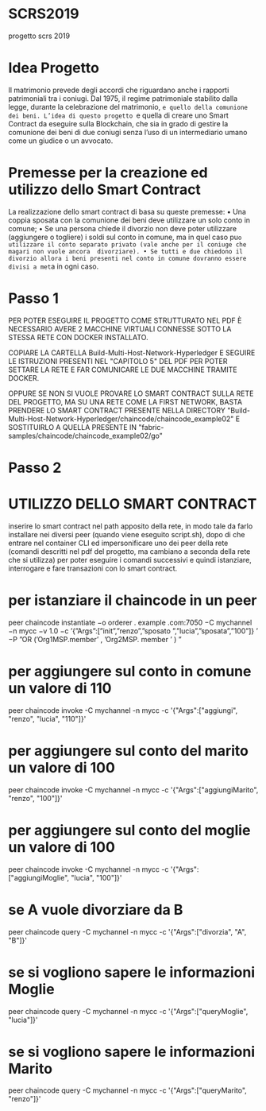 # SCRS2019
progetto scrs 2019


# Idea Progetto

Il matrimonio prevede degli accordi che riguardano anche i rapporti patrimoniali tra i coniugi. Dal 1975, il regime patrimoniale stabilito dalla legge, durante la celebrazione del matrimonio, `e quello della comunione dei beni. L’idea di questo progetto `e quella di creare uno Smart Contract da eseguire sulla Blockchain, che sia in grado di gestire la comunione dei beni di due coniugi senza l’uso di un intermediario umano come un giudice o un avvocato.


# Premesse per la creazione ed utilizzo dello Smart Contract

La realizzazione dello smart contract di basa su queste premesse:
  • Una coppia sposata con la comunione dei beni deve utilizzare un solo conto in comune;
  • Se una persona chiede il divorzio non deve poter utilizzare (aggiungere o togliere) i soldi sul conto in comune, 
    ma in quel caso pu`o utilizzare il conto separato privato (vale anche per il coniuge che magari non vuole ancora 
    divorziare).
  • Se tutti e due chiedono il divorzio allora i beni presenti nel conto in comune dovranno essere divisi a met`a in ogni 
    caso.


# Passo 1
PER POTER ESEGUIRE IL PROGETTO COME STRUTTURATO NEL PDF È NECESSARIO AVERE 2 MACCHINE VIRTUALI CONNESSE SOTTO LA STESSA RETE CON DOCKER INSTALLATO.

COPIARE LA CARTELLA Build-Multi-Host-Network-Hyperledger E SEGUIRE LE ISTRUZIONI PRESENTI NEL "CAPITOLO 5" DEL PDF PER POTER SETTARE LA RETE E FAR COMUNICARE LE DUE MACCHINE TRAMITE DOCKER.

OPPURE SE NON SI VUOLE PROVARE LO SMART CONTRACT SULLA RETE DEL PROGETTO, MA SU UNA RETE COME LA FIRST NETWORK, BASTA PRENDERE LO SMART CONTRACT PRESENTE NELLA DIRECTORY "⁨Build-Multi-Host-Network-Hyperledger⁩/chaincode⁩/⁨chaincode_example02⁩" E SOSTITUIRLO A QUELLA PRESENTE IN "fabric-samples/chaincode/chaincode_example02/go"


# Passo 2
# UTILIZZO DELLO SMART CONTRACT


inserire lo smart contract nel path apposito della rete, in modo tale da farlo installare nei diversi peer (quando viene eseguito script.sh), 
dopo di che entrare nel container CLI ed impersonificare uno dei peer della rete (comandi descritti nel pdf del progetto, ma cambiano a seconda della rete che si utilizza) per poter eseguire i comandi successivi e quindi istanziare, interrogare e fare transazioni con lo smart contract.


# per istanziare il chaincode in un peer

peer chaincode instantiate −o orderer . example .com:7050 −C mychannel −n mycc −v 1.0 −c ’{”Args”:[”init”,”renzo”,”sposato
”,”lucia”,”sposata”,”100”]} ’ −P ”OR (’Org1MSP.member’ , ’Org2MSP. member ’ ) ”



# per aggiungere sul conto in comune un valore di 110

peer chaincode invoke -C mychannel -n mycc -c '{"Args":["aggiungi", "renzo", "lucia", "110"]}'



# per aggiungere sul conto del marito un valore di 100

peer chaincode invoke -C mychannel -n mycc -c '{"Args":["aggiungiMarito", "renzo", "100"]}'



# per aggiungere sul conto del moglie un valore di 100

peer chaincode invoke -C mychannel -n mycc -c '{"Args":["aggiungiMoglie", "lucia", "100"]}'



# se A vuole divorziare da B

peer chaincode query -C mychannel -n mycc -c '{"Args":["divorzia", "A", "B"]}'



# se si vogliono sapere le informazioni Moglie 

peer chaincode query -C mychannel -n mycc -c '{"Args":["queryMoglie", "lucia"]}'



# se si vogliono sapere le informazioni Marito 

peer chaincode query -C mychannel -n mycc -c '{"Args":["queryMarito", "renzo"]}'


